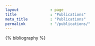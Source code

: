```yaml
---
layout              : page
title               : "Publications"
meta_title          : "Publications"
permalink           : "/publications/"
---
```

{% bibliography %}